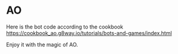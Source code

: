 # AO

Here is the bot code according to the cookbook https://cookbook_ao.g8way.io/tutorials/bots-and-games/index.html  

Enjoy it with the magic of AO.
